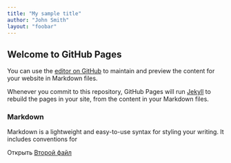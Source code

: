 ```yaml
---
title: "My sample title"
author: "John Smith"
layout: "foobar"
---
```


## Welcome to GitHub Pages

You can use the [editor on GitHub](https://github.com/nDinya/senjo.chibi/edit/master/README.md) to maintain and preview the content for your website in Markdown files.

Whenever you commit to this repository, GitHub Pages will run [Jekyll](https://jekyllrb.com/) to rebuild the pages in your site, from the content in your Markdown files.

### Markdown

Markdown is a lightweight and easy-to-use syntax for styling your writing. It includes conventions for

Открыть [Второй файл](second.md)
